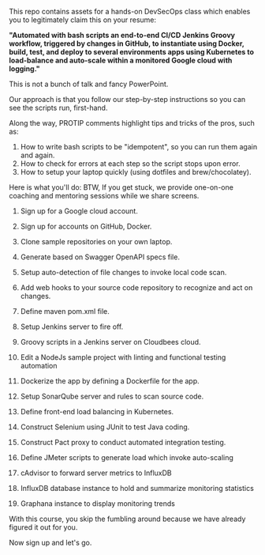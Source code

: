 This repo contains assets for a hands-on DevSecOps class which enables you to legitimately claim this on your resume:

<strong>"Automated with bash scripts an end-to-end CI/CD Jenkins Groovy workflow, triggered by changes in GitHub, to instantiate using Docker, build, test, and deploy to several environments apps using Kubernetes to load-balance and auto-scale within a monitored Google cloud with logging."</strong>

This is not a bunch of talk and fancy PowerPoint.

Our approach is that you follow our step-by-step instructions so you can see the scripts run, first-hand.

Along the way, PROTIP comments highlight tips and tricks of the pros, such as:

1. How to write bash scripts to be "idempotent", so you can run them again and again.
2. How to check for errors at each step so the script stops upon error.
3. How to setup your laptop quickly (using dotfiles and brew/chocolatey).

Here is what you'll do:
BTW, If you get stuck, we provide one-on-one coaching and mentoring sessions while we share screens.

1. Sign up for a Google cloud account.
1. Sign up for accounts on GitHub, Docker.
1. Clone sample repositories on your own laptop.

0. Generate based on Swagger OpenAPI specs file.
0. Setup auto-detection of file changes to invoke local code scan.

0. Add web hooks to your source code repository to recognize and act on changes.
0. Define maven pom.xml file.
0. Setup Jenkins server to fire off.
0. Groovy scripts in a Jenkins server on Cloudbees cloud.
0. Edit a NodeJs sample project with linting and functional testing automation
0. Dockerize the app by defining a Dockerfile for the app.
0. Setup SonarQube server and rules to scan source code.
8. Define front-end load balancing in Kubernetes.

0. Construct Selenium using JUnit to test Java coding.
0. Construct Pact proxy to conduct automated integration testing.
0. Define JMeter scripts to generate load which invoke auto-scaling

0. cAdvisor to forward server metrics to InfluxDB
0. InfluxDB database instance to hold and summarize monitoring statistics
0. Graphana instance to display monitoring trends

With this course, you skip the fumbling around because we have already figured it out for you.

Now sign up and let's go.


